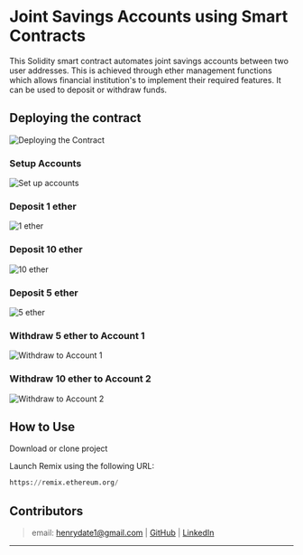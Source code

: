 # Joint Savings Accounts using Smart Contracts

This Solidity smart contract automates joint savings accounts between two user addresses. This is achieved through ether management functions which allows financial institution's to implement their required features. It can be used to deposit or withdraw funds. 

## Deploying the contract

![Deploying the Contract](Execution_Results/deploying_contract.png)

### Setup Accounts

![Set up accounts](Execution_Results/contract.png)

### Deposit 1 ether

![1 ether](Execution_Results/deposit_1eth.png)

### Deposit 10 ether

![10 ether](Execution_Results/deposit_10eth.png)

### Deposit 5 ether
![5 ether](Execution_Results/deposit_5eth.png)

### Withdraw 5 ether to Account 1

![Withdraw to Account 1](Execution_Results/withdrawing_5eth.png)

### Withdraw 10 ether to Account 2

![Withdraw to Account 2](Execution_Results/withdrawing_10eth.png)


## How to Use

Download or clone project 

Launch Remix using the following URL:

```python
https://remix.ethereum.org/
```
## Contributors
> email: henrydate1@gmail.com |
> [GitHub](https://github.com/henrydate) |
> [LinkedIn](https://www.linkedin.com/in/henry-date-9356351a4/)

---


